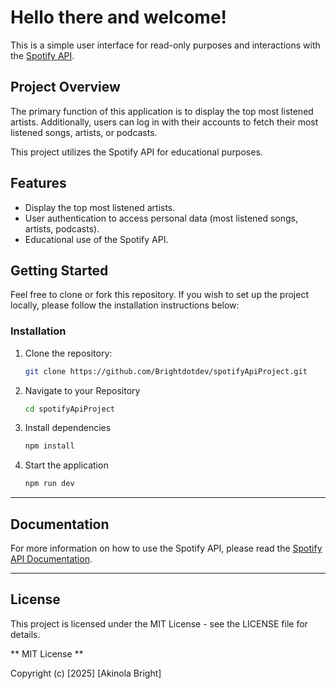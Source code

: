 # Hello there and welcome!

This is a simple user interface for read-only purposes and interactions with the [Spotify API](https://developer.spotify.com/).

## Project Overview
The primary function of this application is to display the top most listened artists. Additionally, users can log in with their accounts to fetch their most listened songs, artists, or podcasts.

This project utilizes the Spotify API for educational purposes. 

## Features
- Display the top most listened artists.
- User authentication to access personal data (most listened songs, artists, podcasts).
- Educational use of the Spotify API.

## Getting Started
Feel free to clone or fork this repository. If you wish to set up the project locally, please follow the installation instructions below:

### Installation
1. Clone the repository:
   ```bash
   git clone https://github.com/Brightdotdev/spotifyApiProject.git
   ```
2. Navigate to your Repository
    ```bash
    cd spotifyApiProject
    ```
3. Install dependencies
    ```bash
    npm install
    ```
4. Start the application
    ```bash
    npm run dev
    ```


---

## Documentation

For more information on how to use the Spotify API, please read the [Spotify API Documentation](https://developer.spotify.com/documentation/web-api).

---


## License
This project is licensed under the MIT License - see the LICENSE file for details.

** MIT License **

Copyright (c) [2025] [Akinola Bright]
